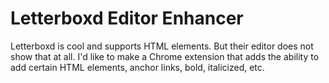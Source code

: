 # Letterboxd Editor Enhancer
 Letterboxd is cool and supports HTML elements. But their editor does not show that at all. I'd like to  make a Chrome extension that adds the ability to add certain HTML elements, anchor links, bold, italicized, etc.

